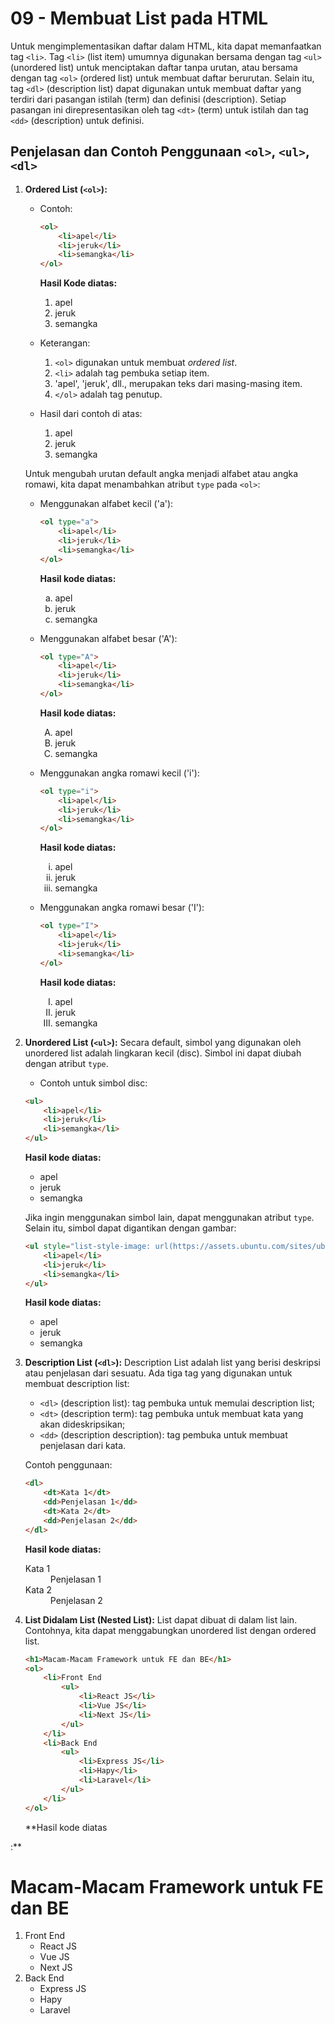 # 09 - Membuat List pada HTML

Untuk mengimplementasikan daftar dalam HTML, kita dapat memanfaatkan tag `<li>`. Tag `<li>` (list item) umumnya digunakan bersama dengan tag `<ul>` (unordered list) untuk menciptakan daftar tanpa urutan, atau bersama dengan tag `<ol>` (ordered list) untuk membuat daftar berurutan. Selain itu, tag `<dl>` (description list) dapat digunakan untuk membuat daftar yang terdiri dari pasangan istilah (term) dan definisi (description). Setiap pasangan ini direpresentasikan oleh tag `<dt>` (term) untuk istilah dan tag `<dd>` (description) untuk definisi.

## Penjelasan dan Contoh Penggunaan `<ol>`, `<ul>`, `<dl>`

1. **Ordered List (`<ol>`):**
    - Contoh:
        ```html
        <ol>
            <li>apel</li>
            <li>jeruk</li>
            <li>semangka</li>
        </ol>
        ```
        **Hasil Kode diatas:**
        <ol>
            <li>apel</li>
            <li>jeruk</li>
            <li>semangka</li>
        </ol>

    - Keterangan:
        1. `<ol>` digunakan untuk membuat *ordered list*.
        2. `<li>` adalah tag pembuka setiap item.
        3. 'apel', 'jeruk', dll., merupakan teks dari masing-masing item.
        4. `</ol>` adalah tag penutup.
    - Hasil dari contoh di atas: 
        1. apel
        2. jeruk
        3. semangka

    Untuk mengubah urutan default angka menjadi alfabet atau angka romawi, kita dapat menambahkan atribut `type` pada `<ol>`:
    
    - Menggunakan alfabet kecil ('a'):
        ```html
        <ol type="a">
            <li>apel</li>
            <li>jeruk</li>
            <li>semangka</li>
        </ol>
        ```
        **Hasil kode diatas:**
         <ol type="a">
            <li>apel</li>
            <li>jeruk</li>
            <li>semangka</li>
        </ol>

    - Menggunakan alfabet besar ('A'):
        ```html
        <ol type="A">
            <li>apel</li>
            <li>jeruk</li>
            <li>semangka</li>
        </ol>
        ```
        **Hasil kode diatas:**
        <ol type="A">
            <li>apel</li>
            <li>jeruk</li>
            <li>semangka</li>
        </ol>

    - Menggunakan angka romawi kecil ('i'):
        ```html
        <ol type="i">
            <li>apel</li>
            <li>jeruk</li>
            <li>semangka</li>
        </ol>
        ```
        **Hasil kode diatas:**
        <ol type="i">
            <li>apel</li>
            <li>jeruk</li>
            <li>semangka</li>
        </ol>

    - Menggunakan angka romawi besar ('I'):
        ```html
        <ol type="I">
            <li>apel</li>
            <li>jeruk</li>
            <li>semangka</li>
        </ol>
        ```
        **Hasil kode diatas:**
        <ol type="I">
            <li>apel</li>
            <li>jeruk</li>
            <li>semangka</li>
        </ol>

2. **Unordered List (`<ul>`):**
    Secara default, simbol yang digunakan oleh unordered list adalah lingkaran kecil (disc). Simbol ini dapat diubah dengan atribut `type`.

    - Contoh untuk simbol disc:
    ```html
    <ul>
        <li>apel</li>
        <li>jeruk</li>
        <li>semangka</li>
    </ul>
    ```
    **Hasil kode diatas:**
    <ul>
        <li>apel</li>
        <li>jeruk</li>
        <li>semangka</li>
    </ul>

    Jika ingin menggunakan simbol lain, dapat menggunakan atribut `type`. Selain itu, simbol dapat digantikan dengan gambar:
    ```html
    <ul style="list-style-image: url(https://assets.ubuntu.com/sites/ubuntu/latest/u/img/favicon.ico)">
        <li>apel</li>
        <li>jeruk</li>
        <li>semangka</li>
    </ul>
    ```
    **Hasil kode diatas:**
    <ul style="list-style-image: url(https://assets.ubuntu.com/sites/ubuntu/latest/u/img/favicon.ico)">
        <li>apel</li>
        <li>jeruk</li>
        <li>semangka</li>
    </ul>

3. **Description List (`<dl>`):**
    Description List adalah list yang berisi deskripsi atau penjelasan dari sesuatu. Ada tiga tag yang digunakan untuk membuat description list:
    - `<dl>` (description list): tag pembuka untuk memulai description list;
    - `<dt>` (description term): tag pembuka untuk membuat kata yang akan dideskripsikan;
    - `<dd>` (description description): tag pembuka untuk membuat penjelasan dari kata.

    Contoh penggunaan:
    ```html
    <dl>
        <dt>Kata 1</dt>
        <dd>Penjelasan 1</dd>
        <dt>Kata 2</dt>
        <dd>Penjelasan 2</dd>
    </dl>
    ```
    **Hasil kode diatas:**
    <dl>
        <dt>Kata 1</dt>
        <dd>Penjelasan 1</dd>
        <dt>Kata 2</dt>
        <dd>Penjelasan 2</dd>
    </dl>

4. **List Didalam List (Nested List):**
    List dapat dibuat di dalam list lain. Contohnya, kita dapat menggabungkan unordered list dengan ordered list.
    ```html
    <h1>Macam-Macam Framework untuk FE dan BE</h1>
    <ol>
        <li>Front End
            <ul>
                <li>React JS</li>
                <li>Vue JS</li>
                <li>Next JS</li>
            </ul>
        </li>
        <li>Back End
            <ul>
                <li>Express JS</li>
                <li>Hapy</li>
                <li>Laravel</li>
            </ul>
        </li>
    </ol>
    ```
    **Hasil kode diatas

:**
    <h1>Macam-Macam Framework untuk FE dan BE</h1>
    <ol>
        <li>Front End
            <ul>
                <li>React JS</li>
                <li>Vue JS</li>
                <li>Next JS</li>
            </ul>
        </li>
        <li>Back End
            <ul>
                <li>Express JS</li>
                <li>Hapy</li>
                <li>Laravel</li>
            </ul>
        </li>
    </ol>